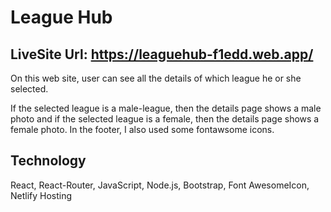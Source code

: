 # League Hub
## LiveSite Url: https://leaguehub-f1edd.web.app/
On this web site, user can see all the details of which league he or she selected.

If the selected league is a male-league, then the details page shows a male photo and if the selected league is a female, then the details page shows a female photo. In the footer, I also used some fontawsome icons.

## Technology 
React, React-Router, JavaScript, Node.js, Bootstrap, Font AwesomeIcon, Netlify Hosting
